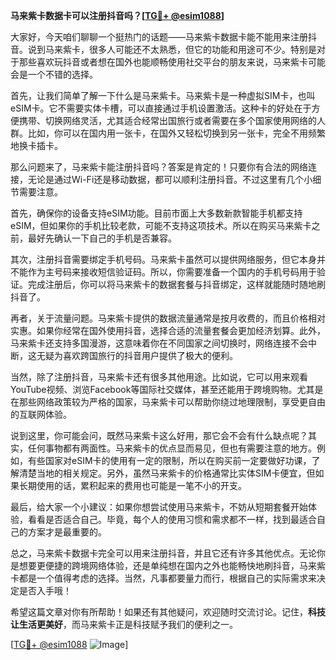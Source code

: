 **马来紫卡数据卡可以注册抖音吗？[[TG💪+ @esim1088](https://t.me/s/esim1088)]**

大家好，今天咱们聊聊一个挺热门的话题——马来紫卡数据卡能不能用来注册抖音。说到马来紫卡，很多人可能还不太熟悉，但它的功能和用途可不少。特别是对于那些喜欢玩抖音或者想在国外也能顺畅使用社交平台的朋友来说，马来紫卡可能会是一个不错的选择。

首先，让我们简单了解一下什么是马来紫卡。马来紫卡是一种虚拟SIM卡，也叫eSIM卡。它不需要实体卡槽，可以直接通过手机设置激活。这种卡的好处在于方便携带、切换网络灵活，尤其适合经常出国旅行或者需要在多个国家使用网络的人群。比如，你可以在国内用一张卡，在国外又轻松切换到另一张卡，完全不用频繁地换卡插卡。

那么问题来了，马来紫卡能注册抖音吗？答案是肯定的！只要你有合法的网络连接，无论是通过Wi-Fi还是移动数据，都可以顺利注册抖音。不过这里有几个小细节需要注意。

首先，确保你的设备支持eSIM功能。目前市面上大多数新款智能手机都支持eSIM，但如果你的手机比较老款，可能不支持这项技术。所以在购买马来紫卡之前，最好先确认一下自己的手机是否兼容。

其次，注册抖音需要绑定手机号码。马来紫卡虽然可以提供网络服务，但它本身并不能作为主号码来接收短信验证码。所以，你需要准备一个国内的手机号码用于验证。完成注册后，你可以将马来紫卡的数据套餐与抖音绑定，这样就能随时随地刷抖音了。

再者，关于流量问题。马来紫卡提供的数据流量通常是按月收费的，而且价格相对实惠。如果你经常在国外使用抖音，选择合适的流量套餐会更加经济划算。此外，马来紫卡还支持多国漫游，这意味着你在不同国家之间切换时，网络连接不会中断，这无疑为喜欢跨国旅行的抖音用户提供了极大的便利。

当然，除了注册抖音，马来紫卡还有很多其他用途。比如说，它可以用来观看YouTube视频、浏览Facebook等国际社交媒体，甚至还能用于跨境购物。尤其是在那些网络政策较为严格的国家，马来紫卡可以帮助你绕过地理限制，享受更自由的互联网体验。

说到这里，你可能会问，既然马来紫卡这么好用，那它会不会有什么缺点呢？其实，任何事物都有两面性。马来紫卡的优点显而易见，但也有需要注意的地方。例如，有些国家对eSIM卡的使用有一定的限制，所以在购买前一定要做好功课，了解清楚当地的相关规定。另外，虽然马来紫卡的价格通常比实体SIM卡便宜，但如果长期使用的话，累积起来的费用也可能是一笔不小的开支。

最后，给大家一个小建议：如果你想尝试使用马来紫卡，不妨从短期套餐开始体验，看看是否适合自己。毕竟，每个人的使用习惯和需求都不一样，找到最适合自己的方案才是最重要的。

总之，马来紫卡数据卡完全可以用来注册抖音，并且它还有许多其他优点。无论你是想要更便捷的跨境网络体验，还是单纯想在国内之外也能畅快地刷抖音，马来紫卡都是一个值得考虑的选择。当然，凡事都要量力而行，根据自己的实际需求来决定是否入手哦！

希望这篇文章对你有所帮助！如果还有其他疑问，欢迎随时交流讨论。记住，**科技让生活更美好**，而马来紫卡正是科技赋予我们的便利之一。

[[TG💪+ @esim1088](https://t.me/s/esim1088) ![Image](https://i.postimg.cc/4NQfJmqS/Snipaste-2025-05-13-00-14-12.png)]